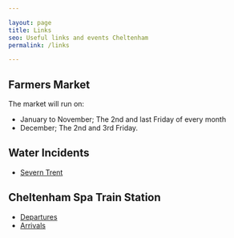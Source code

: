 ```yaml
---

layout: page
title: Links
seo: Useful links and events Cheltenham
permalink: /links

---
```


## Farmers Market

The market will run on:

- January to November; The 2nd and last Friday of every month
- December; The 2nd and 3rd Friday.

 ## Water Incidents

- [Severn Trent](https://www.stwater.co.uk/in-my-area/incidents/)

## Cheltenham Spa Train Station

- [Departures](https://www.nationalrail.co.uk/live-trains/departures/cheltenham-spa/)
- [Arrivals](https://www.nationalrail.co.uk/live-trains/arrivals/cheltenham-spa/)

